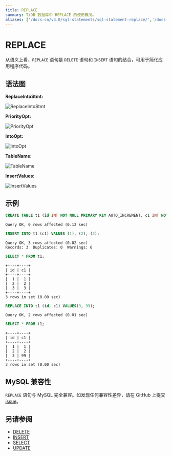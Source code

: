 ```yaml
---
title: REPLACE
summary: TiDB 数据库中 REPLACE 的使用概况。
aliases: ['/docs-cn/v3.0/sql-statements/sql-statement-replace/','/docs-cn/v3.0/reference/sql/statements/replace/']
---
```


# REPLACE

从语义上看，`REPLACE` 语句是 `DELETE` 语句和 `INSERT` 语句的结合，可用于简化应用程序代码。

## 语法图

**ReplaceIntoStmt:**

![ReplaceIntoStmt](https://docs-download.pingcap.com/media/images/docs-cn/sqlgram/ReplaceIntoStmt.png)

**PriorityOpt:**

![PriorityOpt](https://docs-download.pingcap.com/media/images/docs-cn/sqlgram/PriorityOpt.png)

**IntoOpt:**

![IntoOpt](https://docs-download.pingcap.com/media/images/docs-cn/sqlgram/IntoOpt.png)

**TableName:**

![TableName](https://docs-download.pingcap.com/media/images/docs-cn/sqlgram/TableName.png)

**InsertValues:**

![InsertValues](https://docs-download.pingcap.com/media/images/docs-cn/sqlgram/InsertValues.png)

## 示例


```sql
CREATE TABLE t1 (id INT NOT NULL PRIMARY KEY AUTO_INCREMENT, c1 INT NOT NULL);
```

```
Query OK, 0 rows affected (0.12 sec)
```


```sql
INSERT INTO t1 (c1) VALUES (1), (2), (3);
```

```
Query OK, 3 rows affected (0.02 sec)
Records: 3  Duplicates: 0  Warnings: 0
```


```sql
SELECT * FROM t1;
```

```
+----+----+
| id | c1 |
+----+----+
|  1 |  1 |
|  2 |  2 |
|  3 |  3 |
+----+----+
3 rows in set (0.00 sec)
```


```sql
REPLACE INTO t1 (id, c1) VALUES(3, 99);
```

```
Query OK, 2 rows affected (0.01 sec)
```


```sql
SELECT * FROM t1;
```

```
+----+----+
| id | c1 |
+----+----+
|  1 |  1 |
|  2 |  2 |
|  3 | 99 |
+----+----+
3 rows in set (0.00 sec)
```

## MySQL 兼容性

`REPLACE` 语句与 MySQL 完全兼容。如发现任何兼容性差异，请在 GitHub 上提交 [issue](https://github.com/pingcap/tidb/issues/new/choose)。

## 另请参阅

* [DELETE](/sql-statements/sql-statement-delete.md)
* [INSERT](/sql-statements/sql-statement-insert.md)
* [SELECT](/sql-statements/sql-statement-select.md)
* [UPDATE](/sql-statements/sql-statement-update.md)
